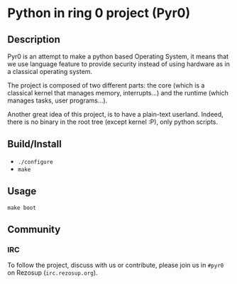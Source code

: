 # Python in ring 0 project (Pyr0)

## Description
Pyr0 is an attempt to make a python based Operating System,
it means that we use language feature to provide security
instead of using hardware as in a classical operating system.

The project is composed of two different parts: the core (which is a classical
kernel that manages memory, interrupts...) and the runtime (which manages
tasks, user programs...).

Another great idea of this project, is to have a plain-text userland.
Indeed, there is no binary in the root tree (except kernel :P), only
python scripts.

## Build/Install

- `./configure`
- `make`


## Usage
`make boot`


## Community

### IRC

To follow the project, discuss with us or contribute, please join us in
`#pyr0` on Rezosup (`irc.rezosup.org`).
